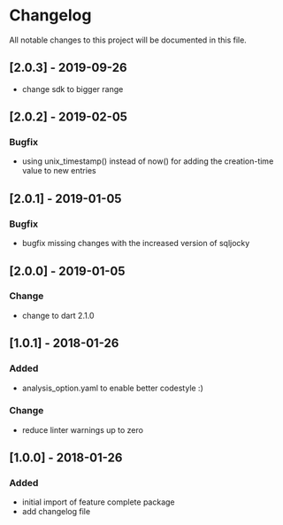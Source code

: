 # Changelog
All notable changes to this project will be documented in this file.

## [2.0.3] - 2019-09-26
- change sdk to bigger range


## [2.0.2] - 2019-02-05
### Bugfix
- using unix_timestamp() instead of now() for adding the creation-time value to new entries

## [2.0.1] - 2019-01-05
### Bugfix
- bugfix missing changes with the increased version of sqljocky

## [2.0.0] - 2019-01-05
### Change
- change to dart 2.1.0

## [1.0.1] - 2018-01-26
### Added
- analysis_option.yaml to enable better codestyle :)

### Change
- reduce linter warnings up to zero

## [1.0.0] - 2018-01-26
### Added
- initial import of feature complete package
- add changelog file
